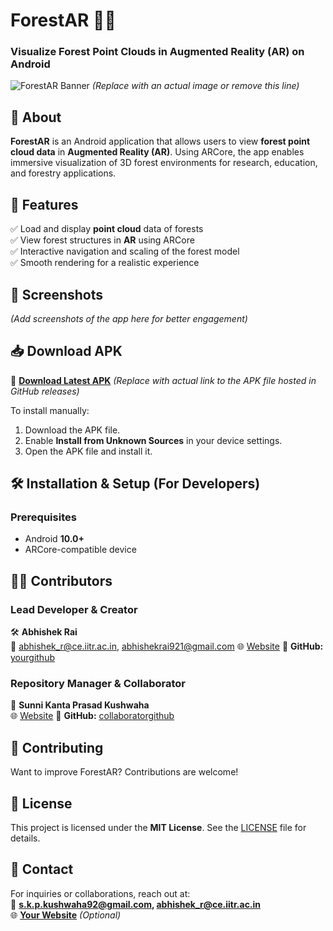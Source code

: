 # **ForestAR 🌲📱**  
### **Visualize Forest Point Clouds in Augmented Reality (AR) on Android**  

![ForestAR Banner](https://your-image-url.com) *(Replace with an actual image or remove this line)*  

## **📌 About**  
**ForestAR** is an Android application that allows users to view **forest point cloud data** in **Augmented Reality (AR)**. Using ARCore, the app enables immersive visualization of 3D forest environments for research, education, and forestry applications.  

## **🚀 Features**  
✅ Load and display **point cloud** data of forests  
✅ View forest structures in **AR** using ARCore  
✅ Interactive navigation and scaling of the forest model  
✅ Smooth rendering for a realistic experience  

## **📱 Screenshots**  
*(Add screenshots of the app here for better engagement)*  

## **📥 Download APK**  
🔗 **[Download Latest APK](https://your-apk-link.com)** *(Replace with actual link to the APK file hosted in GitHub releases)*  

To install manually:  
1. Download the APK file.  
2. Enable **Install from Unknown Sources** in your device settings.  
3. Open the APK file and install it.  

## **🛠️ Installation & Setup (For Developers)**  
### **Prerequisites**  
- Android **10.0+**  
- ARCore-compatible device  

## **👨‍💻 Contributors**  

### **Lead Developer & Creator**  
🛠️ **Abhishek Rai**  
📧 abhishek_r@ce.iitr.ac.in, abhishekrai921@gmail.com 
🌐 [Website]([https://abhishekrai921.github.io/]) 
📍 **GitHub:** [yourgithub](https://github.com/abhishekrai921)  

### **Repository Manager & Collaborator**  
🔧 **Sunni Kanta Prasad Kushwaha**  
🌐 [Website]([http://www.skpkushwaha.in/]) 
📍 **GitHub:** [collaboratorgithub](https://github.com/sunni-kushwaha)  

## **🤝 Contributing**  
Want to improve ForestAR? Contributions are welcome!  

## **📜 License**  
This project is licensed under the **MIT License**. See the [LICENSE](LICENSE) file for details.  

## **📧 Contact**  
For inquiries or collaborations, reach out at:  
📩 **s.k.p.kushwaha92@gmail.com, abhishek_r@ce.iitr.ac.in**  
🌐 **[Your Website](https://your-website.com)** *(Optional)*  

